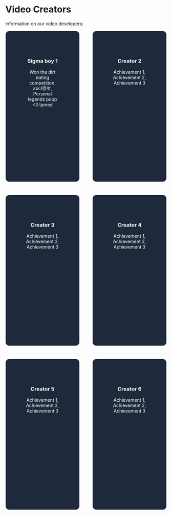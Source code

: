 # Video Creators

Information on our video developers:

<div style="display: grid; grid-template-columns: repeat(2, 1fr); gap: 40px; justify-content: center; align-items: center; width: 100%; max-width: 1200px; margin: 0 auto;">

  <div style="border: 1px solid #ccc; padding: 60px; border-radius: 12px; text-align: center; background-color: #1e293b; color: #ffffff; height: 350px; overflow: hidden;">
    <h3>Sigma boy 1</h3>
    <p>Won the dirt eating competition, abc!@!#, Personal legends poop &lt;3 tamed</p>
  </div>

  <div style="border: 1px solid #ccc; padding: 60px; border-radius: 12px; text-align: center; background-color: #1e293b; color: #ffffff; height: 350px; overflow: hidden;">
    <h3>Creator 2</h3>
    <p>Achievement 1, Achievement 2, Achievement 3</p>
  </div>

  <div style="border: 1px solid #ccc; padding: 60px; border-radius: 12px; text-align: center; background-color: #1e293b; color: #ffffff; height: 350px; overflow: hidden;">
    <h3>Creator 3</h3>
    <p>Achievement 1, Achievement 2, Achievement 3</p>
  </div>

  <div style="border: 1px solid #ccc; padding: 60px; border-radius: 12px; text-align: center; background-color: #1e293b; color: #ffffff; height: 350px; overflow: hidden;">
    <h3>Creator 4</h3>
    <p>Achievement 1, Achievement 2, Achievement 3</p>
  </div>

  <div style="border: 1px solid #ccc; padding: 60px; border-radius: 12px; text-align: center; background-color: #1e293b; color: #ffffff; height: 350px; overflow: hidden;">
    <h3>Creator 5</h3>
    <p>Achievement 1, Achievement 2, Achievement 3</p>
  </div>

  <div style="border: 1px solid #ccc; padding: 60px; border-radius: 12px; text-align: center; background-color: #1e293b; color: #ffffff; height: 350px; overflow: hidden;">
    <h3>Creator 6</h3>
    <p>Achievement 1, Achievement 2, Achievement 3</p>
  </div>

</div>
